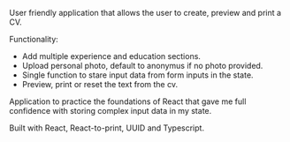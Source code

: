 User friendly application that allows the user to create, preview and print a CV.

Functionality:

- Add multiple experience and education sections.
- Upload personal photo, default to anonymus if no photo provided.
- Single function to stare input data from form inputs in the state.
- Preview, print or reset the text from the cv.

Application to practice the foundations of React that gave me full confidence with storing complex input data in my state.

Built with React, React-to-print, UUID and Typescript.
